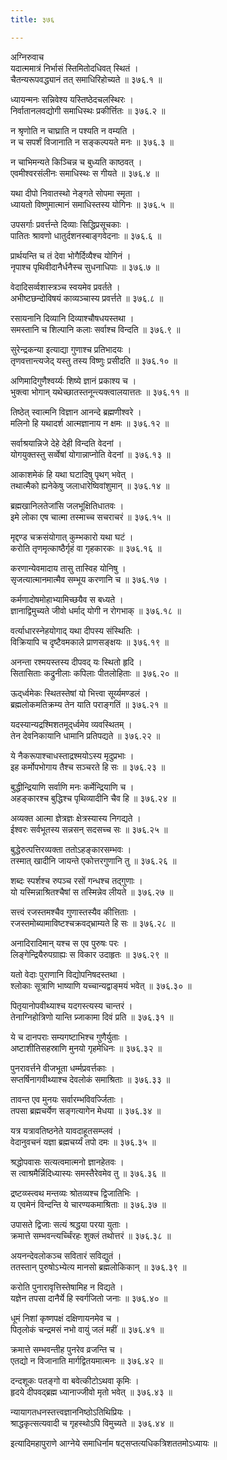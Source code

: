 ```yaml
---
title: ३७६

---
```

अग्निरुवाच  
यदात्ममात्रं निर्भासं स्तिमितोदधिवत् स्थितं ।  
चैतन्यरूपवद्ध्यानं तत् समाधिरिहोच्यते ॥ ३७६.१ ॥  
  
ध्यायन्मनः सन्निवेश्य यस्तिष्ठेदचलस्थिरः ।  
निर्वातानलवद्योगी समाधिस्थः प्रकीर्त्तितः ॥ ३७६.२ ॥  
  
न श्रृणोति न चाघ्राति न पश्यति न वम्यति ।  
न च सपर्शं विजानाति न सङ्कल्पयते मनः ॥ ३७६.३ ॥  
  
न चाभिमन्यते किञ्चिन्न च बुध्यति काष्ठवत् ।  
एवमीश्वरसंलीनः समाधिस्थः स गीयते ॥ ३७६.४ ॥  
  
यथा दीपो निवातस्थो नेङ्गते सोपमा स्मृता ।  
ध्यायतो विष्णुमात्मानं समाधिस्तस्य योगिनः ॥ ३७६.५ ॥  
  
उपसर्गाः प्रवर्त्तन्ते दिव्याः सिद्धिप्रसूचकाः ।  
पातितः श्रावणो धातुर्दशनस्बाङ्गवेदनाः ॥ ३७६.६ ॥  
  
प्रार्थयन्ति च तं देवा भोगैर्दिव्यैश्च योगिनं ।  
नृपाश्च पृथिवीदानैर्धनैस्च सुधनाधिपाः ॥ ३७६.७ ॥  
  
वेदादिसर्व्वशास्त्रञ्च स्वयमेव प्रवर्तते ।  
अभीष्टछन्दोविषयं काव्यञ्चास्य प्रवर्त्तते ॥ ३७६.८ ॥  
  
रसायनानि दिव्यानि दिव्याश्चौषधयस्तथा ।  
समस्तानि च शिल्पानि कलाः सर्वाश्च विन्दति ॥ ३७६.९ ॥  
  
सुरेन्द्रकन्या इत्याद्या गुणाश्च प्रतिभादयः ।  
तृणवत्तान्त्यजेद् यस्तु तस्य विष्णुः प्रसीदति ॥ ३७६.१० ॥  
  
अणिमादिगुणैश्वर्य्यः शिष्ये ज्ञानं प्रकाश्य च ।  
भुक्त्वा भोगान् यथेच्छातस्तनून्त्यक्त्वालयात्ततः ॥ ३७६.११ ॥  
  
तिष्ठेत् स्वात्मनि विज्ञान आनन्दे ब्रह्मणीश्वरे ।  
मलिनो हि यथादर्श आत्मज्ञानाय न क्षमः ॥ ३७६.१२ ॥  
  
सर्वाश्रयान्निजे देहे देही विन्दति वेदनां ।  
योगयुक्तस्तु सर्व्वेषां योगान्नाप्नोति वेदनां ॥ ३७६.१३ ॥  
  
आकाशमेकं हि यथा घटादिषु पृथग् भवेत् ।  
तथात्मैको ह्यनेकेषु जलाधारेष्विवांशुमान् ॥ ३७६.१४ ॥  
  
ब्रह्मखानिलतेजांसि जलभूक्षितिधातवः ।  
इमे लोका एष चात्मा तस्माच्च सचराचरं ॥ ३७६.१५ ॥  
  
मृद्दण्ड चक्रसंयोगात् कुम्भकारो यथा घटं ।  
करोति तृणमृत्काष्ठैर्गृहं वा गृहकारकः ॥ ३७६.१६ ॥  
  
करणान्येवमादाय तासु तास्विह योनिषु ।  
सृजत्यात्मानमात्मैव सम्भूय करणानि च ॥ ३७६.१७ ।  
  
कर्मणादोषमोहाभ्यामिच्छयैव स बध्यते ।  
ज्ञानाद्विमुच्यते जीवो धर्माद् योगी न रोगभाक् ॥ ३७६.१८ ॥  
  
वर्त्याधारस्नेहयोगाद् यथा दीपस्य संस्थितिः ।  
विक्रियापि च दृष्टैवमकाले प्राणसङ्क्षयः ॥ ३७६.१९ ॥  
  
अनन्ता रश्मयस्तस्य दीपवद् यः स्थितो हृदि ।  
सितासिताः कद्रुनीलाः कपिलाः पीतलोहिताः ॥ ३७६.२० ॥  
  
ऊद्‌र्ध्वमेकः स्थितस्तेषां यो भित्त्वा सूर्य्यमण्डलं ।  
ब्रह्मलोकमतिक्रम्य तेन याति पराङ्गतिं ॥ ३७६.२१ ॥  
  
यदस्यान्यद्रश्मिशतमूद्‌र्ध्वमेव व्यवस्थितम् ।  
तेन देवनिकायानि धामानि प्रतिपद्यते ॥ ३७६.२२ ॥  
  
ये नैकरूपाश्चाधस्ताद्रश्मयोऽस्य मृदुप्रभाः ।  
इह कर्मोपभोगाय तैश्च सञ्चरते हि सः ॥ ३७६.२३ ॥  
  
बुद्धीन्द्रियाणि सर्वाणि मनः कर्मेन्द्रियाणि च ।  
अहङ्कारश्च बुद्धिश्च पृथिव्यादीनि चैव हि ॥ ३७६.२४ ॥  
  
अव्यक्त आत्मा ज्ञेत्रज्ञः क्षेत्रस्यास्य निगद्यते ।  
ईश्वरः सर्वभूतस्य सन्नसन् सदसच्च सः ॥ ३७६.२५ ॥  
  
बुद्धेरुत्पत्तिरव्यक्ता ततोऽहङ्कारसम्भवः ।  
तस्मात् खादीनि जायन्ते एकोत्तरगुणानि तु ॥ ३७६.२६ ॥  
  
शब्दः स्पर्शश्च रुपञ्च रसों गन्धश्च तद्‌गुणाः ।  
यो यस्मिन्नाश्रितश्चैषां स तस्मिन्नेव लीयते ॥ ३७६.२७ ॥  
  
सत्त्वं रजस्तमश्चैव गुणास्तस्यैव कीत्तिताः ।  
रजस्तमोब्यामाविष्टश्चक्रवद्‌भ्राम्यते हि सः ॥ ३७६.२८ ॥  
  
अनादिरादिमान् यश्च स एव पुरुषः परः ।  
लिङ्गेन्द्रियैरुपग्राह्यः स विकार उदाहृतः ॥ ३७६.२९ ॥  
  
यतो वेदाः पुराणानि विद्योपनिषदस्तथा ।  
श्लोकाः सूत्राणि भाष्याणि यच्चान्यद्वाङ्‌मयं भवेत् ॥ ३७६.३० ॥  
  
पितृयानोपवीथ्याश्च यदगस्त्यस्य चान्तरं ।  
तेनाग्निहोत्रिणो यान्ति प्र्जाकामा दिवं प्रति ॥ ३७६.३१ ॥  
  
ये च दानपराः सम्यगष्टाभिश्च गुणैर्युताः ।  
अष्टाशीतिसहस्राणि मुनयो गृहमेधिनः ॥ ३७६.३२ ॥  
  
पुनरावर्त्तने वीजभूता धर्म्मप्रवर्त्तकाः ।  
सप्तर्षिनागवीथ्याश्च देवलोकं समाश्रिताः ॥ ३७६.३३ ॥  
  
तावन्त एव मुनयः सर्वारम्भविवर्ज्जिताः ।  
तपसा ब्रह्मचर्येण सङ्गत्यागेन मेधया ॥ ३७६.३४ ॥  
  
यत्र यत्रावतिष्ठनेते यावदाहूतसम्प्लवं ।  
वेदानुवचनं यज्ञा ब्रह्मचर्य्यं तपो दमः ॥ ३७६.३५ ॥  
  
श्रद्धोपवासः सत्यत्वमात्मनो ज्ञानहेतवः ।  
स त्वाश्रमैर्न्निदिध्यास्यः समस्तैरेवमेव तु ॥ ३७६.३६ ॥  
  
द्रष्टव्य्स्त्वथ मन्तव्यः श्रोतव्यश्च द्विजातिभिः ।  
य एवमेनं विन्दन्ति ये चारण्यकमाश्रिताः ॥ ३७६.३७ ॥  
  
उपासते द्विजाः सत्यं श्रद्धया परया युताः ।  
क्रमात्ते सम्भवन्त्यर्च्चिंरहः शुक्लं तथोत्तरं ॥ ३७६.३८ ॥  
  
अयनन्देवलोकञ्च सवितारं सविद्युतं ।  
ततस्तान् पुरुषोऽभ्येत्य मानसो ब्रह्मलोकिकान् ॥ ३७६.३९ ॥  
  
करोति पुनारावृत्तिस्तेषामिह न विद्यते ।  
यज्ञेन तपसा दानैर्ये हि स्वर्गजितो जनाः ॥ ३७६.४० ॥  
  
धूमं निशां कृष्णपक्षं दक्षिणायनमेव च ।  
पितृलोकं चन्द्रमसं नभो वायुं जलं महीं ॥ ३७६.४१ ॥  
  
क्रमात्ते सम्भवन्तीह पुनरेव व्रजन्ति च ।  
एतद्यो न विजानाति मार्गद्वितयमात्मनः ॥ ३७६.४२ ॥  
  
दन्दशूकः पतङ्गो वा बवेत्कीटोऽथवा कृमिः ।  
हृदये दीपवद्‌ब्रह्म ध्यानाज्जीवो मृतो भवेत् ॥ ३७६.४३ ॥  
  
न्यायागतधनस्तत्त्वज्ञाननिष्ठोऽतिथिप्रियः ।  
श्राद्धकृत्सत्यवादी च गृहस्थोऽपि विमुच्यते ॥ ३७६.४४ ॥  
  
इत्यादिमहापुराणे आग्नेये समाधिर्नाम षट्‌सप्तत्यधिकत्रिशततमोऽध्यायः ॥